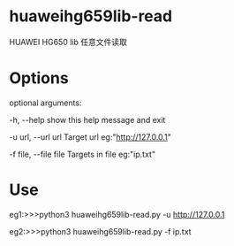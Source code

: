 # huaweihg659lib-read
HUAWEI HG650 lib 任意文件读取

# Options

optional arguments:

  -h, --help            show this help message and exit
  
  -u url, --url url     Target url eg:"http://127.0.0.1"
  
  -f file, --file file  Targets in file eg:"ip.txt"
  
 # Use
eg1:>>>python3 huaweihg659lib-read.py -u http://127.0.0.1

eg2:>>>python3 huaweihg659lib-read.py -f ip.txt


